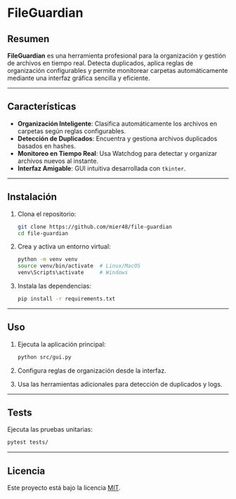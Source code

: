 # FileGuardian

## Resumen

**FileGuardian** es una herramienta profesional para la organización y gestión de archivos en tiempo real. Detecta duplicados, aplica reglas de organización configurables y permite monitorear carpetas automáticamente mediante una interfaz gráfica sencilla y eficiente.

---

## Características

- **Organización Inteligente**: Clasifica automáticamente los archivos en carpetas según reglas configurables.
- **Detección de Duplicados**: Encuentra y gestiona archivos duplicados basados en hashes.
- **Monitoreo en Tiempo Real**: Usa Watchdog para detectar y organizar archivos nuevos al instante.
- **Interfaz Amigable**: GUI intuitiva desarrollada con `tkinter`.

---

## Instalación

1. Clona el repositorio:
   ```bash
   git clone https://github.com/mier48/file-guardian
   cd file-guardian
   ```

2. Crea y activa un entorno virtual:
   ```bash
   python -m venv venv
   source venv/bin/activate  # Linux/MacOS
   venv\Scripts\activate     # Windows
   ```

3. Instala las dependencias:
   ```bash
   pip install -r requirements.txt
   ```

---

## Uso

1. Ejecuta la aplicación principal:
   ```bash
   python src/gui.py
   ```

2. Configura reglas de organización desde la interfaz.
3. Usa las herramientas adicionales para detección de duplicados y logs.

---

## Tests

Ejecuta las pruebas unitarias:
```bash
pytest tests/
```

---

## Licencia

Este proyecto está bajo la licencia [MIT](LICENSE).


